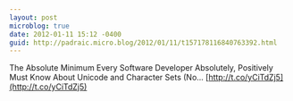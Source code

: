 ```yaml
---
layout: post
microblog: true
date: 2012-01-11 15:12 -0400
guid: http://padraic.micro.blog/2012/01/11/t157178116840763392.html
---
```

The Absolute Minimum Every Software Developer Absolutely, Positively Must Know About Unicode and Character Sets (No... [http://t.co/yCiTdZj5](http://t.co/yCiTdZj5)
